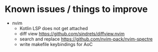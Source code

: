 # Known issues / things to improve

- nvim
    - Kotlin LSP does not get attached
    - diff view https://github.com/sindrets/diffview.nvim
    - search and replace https://github.com/nvim-pack/nvim-spectre
    - write makefile keybindings for AoC
